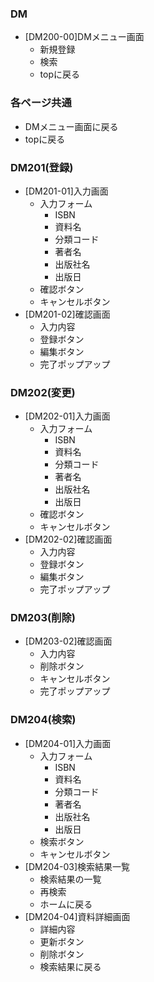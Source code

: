 ### DM
- [DM200-00]DMメニュー画面
  - 新規登録
  - 検索
  - topに戻る

### 各ページ共通
- DMメニュー画面に戻る
- topに戻る

### DM201(登録)
- [DM201-01]入力画面
  - 入力フォーム
    - ISBN
    - 資料名
    - 分類コード
    - 著者名
    - 出版社名
    - 出版日
  - 確認ボタン 
  - キャンセルボタン
- [DM201-02]確認画面
    - 入力内容
    - 登録ボタン
    - 編集ボタン
    - 完了ポップアップ

### DM202(変更)
- [DM202-01]入力画面
  - 入力フォーム
    - ISBN
    - 資料名
    - 分類コード
    - 著者名
    - 出版社名
    - 出版日
  - 確認ボタン 
  - キャンセルボタン
- [DM202-02]確認画面
    - 入力内容
    - 登録ボタン
    - 編集ボタン
    - 完了ポップアップ

### DM203(削除)
- [DM203-02]確認画面
    - 入力内容
    - 削除ボタン
    - キャンセルボタン
    - 完了ポップアップ

### DM204(検索)
- [DM204-01]入力画面
  - 入力フォーム
    - ISBN
    - 資料名
    - 分類コード
    - 著者名
    - 出版社名
    - 出版日
  - 検索ボタン 
  - キャンセルボタン
- [DM204-03]検索結果一覧
  - 検索結果の一覧
  - 再検索
  - ホームに戻る
- [DM204-04]資料詳細画面
  -  詳細内容
  -  更新ボタン
  -  削除ボタン
  -  検索結果に戻る
